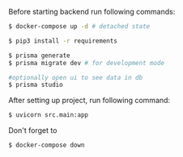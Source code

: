 Before starting backend run following commands:

```bash
$ docker-compose up -d # detached state

$ pip3 install -r requirements

$ prisma generate
$ prisma migrate dev # for development mode

#optionally open ui to see data in db
$ prisma studio
```

After setting up project, run following command:

```bash
$ uvicorn src.main:app
```

Don't forget to 
```bash
$ docker-compose down
```
